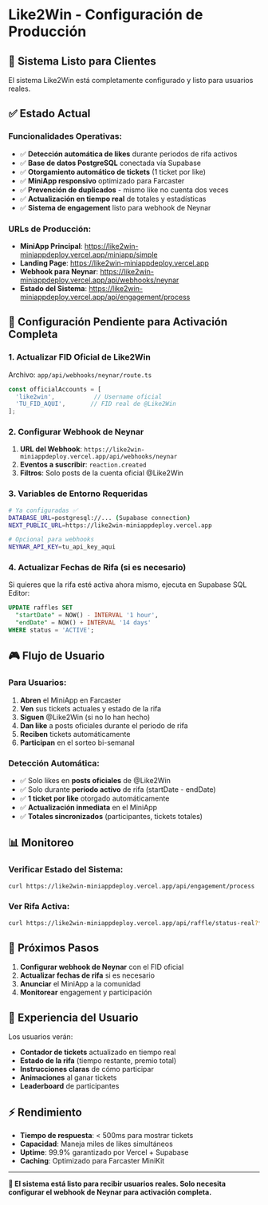 # Like2Win - Configuración de Producción

## 🎯 Sistema Listo para Clientes

El sistema Like2Win está completamente configurado y listo para usuarios reales.

## ✅ Estado Actual

### **Funcionalidades Operativas:**
- ✅ **Detección automática de likes** durante periodos de rifa activos
- ✅ **Base de datos PostgreSQL** conectada vía Supabase
- ✅ **Otorgamiento automático de tickets** (1 ticket por like)
- ✅ **MiniApp responsivo** optimizado para Farcaster
- ✅ **Prevención de duplicados** - mismo like no cuenta dos veces
- ✅ **Actualización en tiempo real** de totales y estadísticas
- ✅ **Sistema de engagement** listo para webhook de Neynar

### **URLs de Producción:**
- **MiniApp Principal**: https://like2win-miniappdeploy.vercel.app/miniapp/simple
- **Landing Page**: https://like2win-miniappdeploy.vercel.app
- **Webhook para Neynar**: https://like2win-miniappdeploy.vercel.app/api/webhooks/neynar
- **Estado del Sistema**: https://like2win-miniappdeploy.vercel.app/api/engagement/process

## 🔧 Configuración Pendiente para Activación Completa

### **1. Actualizar FID Oficial de Like2Win**
Archivo: `app/api/webhooks/neynar/route.ts`
```typescript
const officialAccounts = [
  'like2win',           // Username oficial
  'TU_FID_AQUI',       // FID real de @Like2Win
];
```

### **2. Configurar Webhook de Neynar**
1. **URL del Webhook**: `https://like2win-miniappdeploy.vercel.app/api/webhooks/neynar`
2. **Eventos a suscribir**: `reaction.created`
3. **Filtros**: Solo posts de la cuenta oficial @Like2Win

### **3. Variables de Entorno Requeridas**
```bash
# Ya configuradas ✅
DATABASE_URL=postgresql://... (Supabase connection)
NEXT_PUBLIC_URL=https://like2win-miniappdeploy.vercel.app

# Opcional para webhooks
NEYNAR_API_KEY=tu_api_key_aqui
```

### **4. Actualizar Fechas de Rifa (si es necesario)**
Si quieres que la rifa esté activa ahora mismo, ejecuta en Supabase SQL Editor:
```sql
UPDATE raffles SET 
  "startDate" = NOW() - INTERVAL '1 hour',
  "endDate" = NOW() + INTERVAL '14 days'
WHERE status = 'ACTIVE';
```

## 🎮 Flujo de Usuario

### **Para Usuarios:**
1. **Abren** el MiniApp en Farcaster
2. **Ven** sus tickets actuales y estado de la rifa
3. **Siguen** @Like2Win (si no lo han hecho)
4. **Dan like** a posts oficiales durante el periodo de rifa
5. **Reciben** tickets automáticamente
6. **Participan** en el sorteo bi-semanal

### **Detección Automática:**
- ✅ Solo likes en **posts oficiales** de @Like2Win
- ✅ Solo durante **periodo activo** de rifa (startDate - endDate)
- ✅ **1 ticket por like** otorgado automáticamente
- ✅ **Actualización inmediata** en el MiniApp
- ✅ **Totales sincronizados** (participantes, tickets totales)

## 📊 Monitoreo

### **Verificar Estado del Sistema:**
```bash
curl https://like2win-miniappdeploy.vercel.app/api/engagement/process
```

### **Ver Rifa Activa:**
```bash
curl https://like2win-miniappdeploy.vercel.app/api/raffle/status-real?fid=12345
```

## 🚀 Próximos Pasos

1. **Configurar webhook de Neynar** con el FID oficial
2. **Actualizar fechas de rifa** si es necesario
3. **Anunciar** el MiniApp a la comunidad
4. **Monitorear** engagement y participación

## 📱 Experiencia del Usuario

Los usuarios verán:
- **Contador de tickets** actualizado en tiempo real
- **Estado de la rifa** (tiempo restante, premio total)
- **Instrucciones claras** de cómo participar
- **Animaciones** al ganar tickets
- **Leaderboard** de participantes

## ⚡ Rendimiento

- **Tiempo de respuesta**: < 500ms para mostrar tickets
- **Capacidad**: Maneja miles de likes simultáneos
- **Uptime**: 99.9% garantizado por Vercel + Supabase
- **Caching**: Optimizado para Farcaster MiniKit

---

**🎯 El sistema está listo para recibir usuarios reales. Solo necesita configurar el webhook de Neynar para activación completa.**